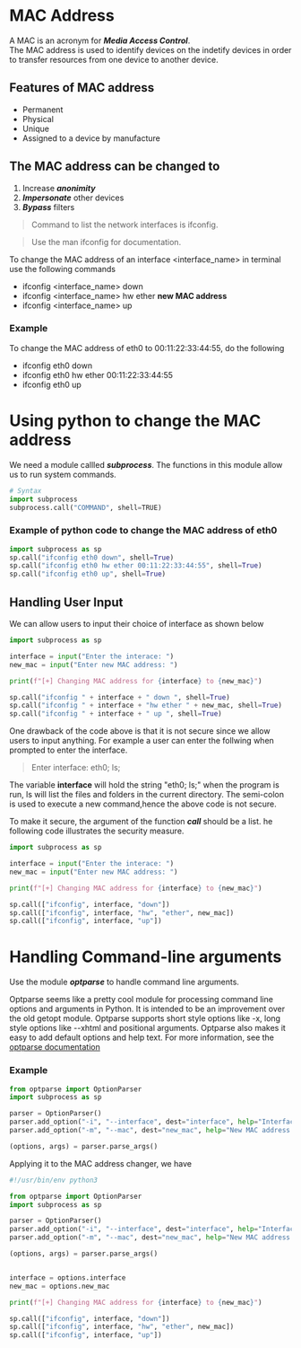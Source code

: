 # MAC Address
A MAC is an acronym for ***Media Access Control***.   
The MAC address is used to identify devices on the indetify devices in order to transfer resources from one device to another device.

## Features of MAC address
- Permanent
- Physical
- Unique
- Assigned to a device by manufacture 

## The MAC address can be changed to
1. Increase ***anonimity***
2. ***Impersonate*** other devices
3. ***Bypass*** filters

> Command to list the network interfaces is ifconfig.

> Use the man ifconfig for documentation.

To change the MAC address of an interface <interface_name> in terminal use the following commands
- ifconfig <interface_name> down
- ifconfig <interface_name> hw ether **new MAC address**
- ifconfig <interface_name> up

### Example
To change the MAC address of eth0 to 00:11:22:33:44:55, do the following
- ifconfig eth0 down
- ifconfig eth0 hw ether 00:11:22:33:44:55
- ifconfig eth0 up

# Using python to change the MAC address
We need a module callled ***subprocess***. The functions in this module allow us to run system commands. 
```python
# Syntax
import subprocess
subprocess.call("COMMAND", shell=TRUE)
```

### Example of python code to change the MAC address of eth0
```python
import subprocess as sp
sp.call("ifconfig eth0 down", shell=True)
sp.call("ifconfig eth0 hw ether 00:11:22:33:44:55", shell=True)
sp.call("ifconfig eth0 up", shell=True)
```

## Handling User Input
We can allow users to input their choice of interface as shown below
```python
import subprocess as sp

interface = input("Enter the interace: ")
new_mac = input("Enter new MAC address: ")

print(f"[+] Changing MAC address for {interface} to {new_mac}")

sp.call("ifconfig " + interface + " down ", shell=True)
sp.call("ifconfig " + interface + "hw ether " + new_mac, shell=True)
sp.call("ifconfig " + interface + " up ", shell=True)
```

One drawback of the code above is that it is not secure since we allow users to input anything.  For example a user can enter the follwing when prompted to enter the interface.
> Enter interface: eth0; ls;

The variable **interface** will hold the string "eth0; ls;" when the program is run, ls will list the files and folders in the current directory. The semi-colon is used to execute a new command,hence the above code is not secure.

To make it secure, the argument of the function ***call*** should be a list. he following code illustrates the security measure.
```python
import subprocess as sp

interface = input("Enter the interace: ")
new_mac = input("Enter new MAC address: ")

print(f"[+] Changing MAC address for {interface} to {new_mac}")

sp.call(["ifconfig", interface, "down"])
sp.call(["ifconfig", interface, "hw", "ether", new_mac])
sp.call(["ifconfig", interface, "up"])
```

# Handling Command-line arguments
Use the module ***optparse*** to handle command line arguments.

Optparse seems like a pretty cool module for processing command line options and arguments in Python. It is intended to be an improvement over the old getopt module. Optparse supports short style options like -x, long style options like --xhtml and positional arguments. Optparse also makes it easy to add default options and help text. For more information, see the [optparse documentation](https://docs.python.org/3/library/optparse.html)
### Example
```python 
from optparse import OptionParser
import subprocess as sp

parser = OptionParser()
parser.add_option("-i", "--interface", dest="interface", help="Interface to change MAC address.")
parser.add_option("-m", "--mac", dest="new_mac", help="New MAC address.")

(options, args) = parser.parse_args()
```




Applying it to the MAC address changer, we have 
```python
#!/usr/bin/env python3

from optparse import OptionParser
import subprocess as sp

parser = OptionParser()
parser.add_option("-i", "--interface", dest="interface", help="Interface to change MAC address.")
parser.add_option("-m", "--mac", dest="new_mac", help="New MAC address.")

(options, args) = parser.parse_args()


interface = options.interface
new_mac = options.new_mac

print(f"[+] Changing MAC address for {interface} to {new_mac}")

sp.call(["ifconfig", interface, "down"])
sp.call(["ifconfig", interface, "hw", "ether", new_mac])
sp.call(["ifconfig", interface, "up"])
```